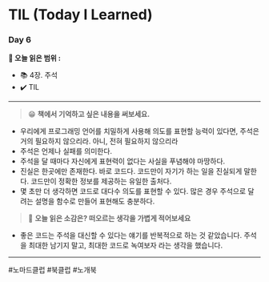 # TIL **(Today I Learned)**

### Day 6

**📌 오늘 읽은 범위 :**

- 📚 4장. 주석
- ✔️ TIL

---

> 😁 **책에서 기억하고 싶은 내용을 써보세요.**

- 우리에게 프로그래밍 언어를 치밀하게 사용해 의도를 표현할 능력이 있다면, 주석은 거의 필요하지 않으리라. 아니, 전혀 필요하지 않으리라
- 주석은 언제나 실패를 의미한다.
- 주석을 달 때마다 자신에게 표현력이 없다는 사실을 푸념해야 마땅하다.
- 진실은 한곳에만 존재한다. 바로 코드다. 코드만이 자기가 하는 일을 진실되게 말한다. 코드만이 정확한 정보를 제공하는 유일한 출처다.
- 몇 초만 더 생각하면 코드로 대다수 의도를 표현할 수 있다. 많은 경우 주석으로 달려는 설명을 함수로 만들어 표현해도 충분하다.

> 🧐 **오늘 읽은 소감은? 떠오르는 생각을 가볍게 적어보세요**

- 좋은 코드는 주석을 대신할 수 있다는 얘기를 반복적으로 하는 것 같았습니다. 주석을 최대한 남기지 말고, 최대한 코드로 녹여보자 라는 생각을 했습니다.

---

#노마드클럽 #북클럽 #노개북

